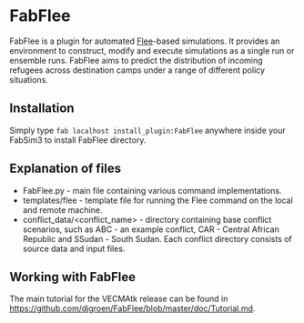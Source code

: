 # FabFlee
FabFlee is a plugin for automated [Flee](https://github.com/djgroen/flee-release)-based simulations. It provides an environment to construct, modify and execute simulations as a single run or ensemble runs. FabFlee aims to predict the distribution of incoming refugees across destination camps under a range of different policy situations.

## Installation
Simply type `fab localhost install_plugin:FabFlee` anywhere inside your FabSim3 to install FabFlee directory.

## Explanation of files
* FabFlee.py - main file containing various command implementations.
* templates/flee - template file for running the Flee command on the local and remote machine.
* conflict_data/<conflict_name> - directory containing base conflict scenarios, such as ABC - an example conflict, CAR - Central African Republic and SSudan - South Sudan. Each conflict directory consists of source data and input files.

## Working with FabFlee 

The main tutorial for the VECMAtk release can be found in https://github.com/djgroen/FabFlee/blob/master/doc/Tutorial.md.
